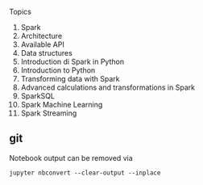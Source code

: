 Topics

1. Spark
2. Architecture
3. Available API
4. Data structures
5. Introduction di Spark in Python
6. Introduction to Python
7. Transforming data with Spark
8. Advanced calculations and transformations in Spark
9. SparkSQL
10. Spark Machine Learning
11. Spark Streaming

## git

Notebook output can be removed via

```
jupyter nbconvert --clear-output --inplace
```
